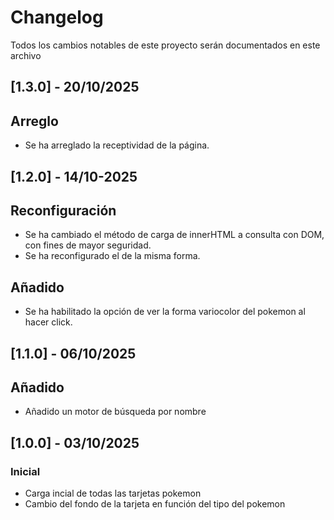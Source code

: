 # Changelog

Todos los cambios notables de este proyecto serán documentados en este archivo

## [1.3.0] - 20/10/2025

## Arreglo

- Se ha arreglado la receptividad de la página.

## [1.2.0] - 14/10-2025

## Reconfiguración

- Se ha cambiado el método de carga de innerHTML a consulta con DOM, con fines de mayor seguridad.
- Se ha reconfigurado el de la misma forma.

## Añadido

- Se ha habilitado la opción de ver la forma variocolor del pokemon al hacer click.

## [1.1.0] - 06/10/2025

## Añadido

- Añadido un motor de búsqueda por nombre

## [1.0.0] - 03/10/2025

### Inicial

- Carga incial de todas las tarjetas pokemon
- Cambio del fondo de la tarjeta en función del tipo del pokemon
